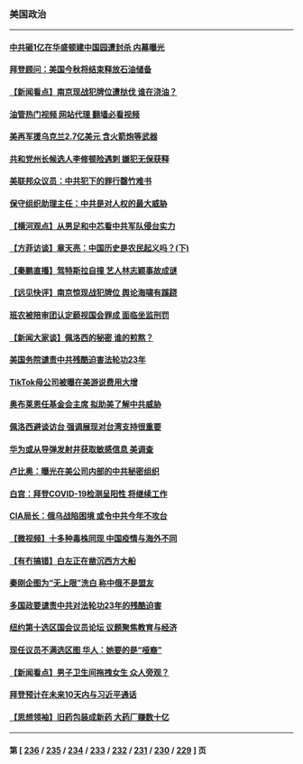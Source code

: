### 美国政治
---
#### [中共砸1亿在华盛顿建中国园遭封杀 内幕曝光](../../pages/ncid1078159/n13787792.md?07240045) 
#### [拜登顾问：美国今秋将结束释放石油储备](../../pages/ncid1078159/n13787656.md?07240045) 
#### [【新闻看点】南京现战犯牌位遭挞伐 谁在浇油？](../../pages/ncid1078159/n13787396.md?07240045) 
#### [油管热门视频 网站代理 翻墙必看视频](http://209.222.30.114:81/youtube.html?07240045)
#### [美再军援乌克兰2.7亿美元 含火箭炮等武器](../../pages/ncid1078159/n13787568.md?07240045) 
#### [共和党州长候选人李修顿险遇刺 嫌犯无保获释](../../pages/ncid1078159/n13787541.md?07240045) 
#### [美联邦众议员：中共犯下的罪行罄竹难书](../../pages/ncid1078159/n13787398.md?07240045) 
#### [保守组织助理主任：中共是对人权的最大威胁](../../pages/ncid1078159/n13787415.md?07240045) 
#### [【横河观点】从男足和中芯看中共军队侵台实力](../../pages/ncid1078159/n13787463.md?07240045) 
#### [【方菲访谈】章天亮：中国历史是农民起义吗？(下)](../../pages/ncid1078159/n13787272.md?07240045) 
#### [【秦鹏直播】驾特斯拉自撞 艺人林志颖事故成谜](../../pages/ncid1078159/n13787399.md?07240045) 
#### [【远见快评】南京惊现战犯牌位 舆论海啸有蹊跷](../../pages/ncid1078159/n13787283.md?07240045) 
#### [班农被陪审团认定藐视国会罪成 面临坐监刑罚](../../pages/ncid1078159/n13787386.md?07240045) 
#### [【新闻大家谈】佩洛西的秘密 谁的煎熬？](../../pages/ncid1078159/n13787167.md?07240045) 
#### [美国务院谴责中共残酷迫害法轮功23年](../../pages/ncid1078159/n13786585.md?07240045) 
#### [TikTok母公司被曝在美游说费用大增](../../pages/ncid1078159/n13786384.md?07240045) 
#### [奥布莱恩任基金会主席 拟助美了解中共威胁](../../pages/ncid1078159/n13786288.md?07240045) 
#### [佩洛西避谈访台 强调展现对台湾支持很重要](../../pages/ncid1078159/n13786329.md?07240045) 
#### [华为或从导弹发射井获取敏感信息 美调查](../../pages/ncid1078159/n13786198.md?07240045) 
#### [卢比奥：曝光在美公司内部的中共秘密组织](../../pages/ncid1078159/n13786308.md?07240045) 
#### [白宫：拜登COVID-19检测呈阳性 将继续工作](../../pages/ncid1078159/n13786280.md?07240045) 
#### [CIA局长：俄乌战陷困境 或令中共今年不攻台](../../pages/ncid1078159/n13786225.md?07240045) 
#### [【微视频】十多种毒株同现 中国疫情与海外不同](../../pages/ncid1078159/n13786174.md?07240045) 
#### [【有冇搞错】白左正在凿沉西方大船](../../pages/ncid1078159/n13785967.md?07240045) 
#### [秦刚企图为“无上限”洗白 称中俄不是盟友](../../pages/ncid1078159/n13785999.md?07240045) 
#### [多国政要谴责中共对法轮功23年的残酷迫害](../../pages/ncid1078159/n13785817.md?07240045) 
#### [纽约第十选区国会议员论坛 议题聚焦教育与经济](../../pages/ncid1078159/n13785916.md?07240045) 
#### [现任议员不满选区图 华人：她要的是“哑裔”](../../pages/ncid1078159/n13785924.md?07240045) 
#### [【新闻看点】男子卫生间拖拽女生 众人旁观？](../../pages/ncid1078159/n13785602.md?07240045) 
#### [拜登预计在未来10天内与习近平通话](../../pages/ncid1078159/n13785770.md?07240045) 
#### [【思想领袖】旧药包装成新药 大药厂赚数十亿](../../pages/ncid1078159/n13771487.md?07240045) 

---
#### 第 [ [236](./236.md?07240045) / [235](./235.md?07240045) / [234](./234.md?07240045) / [233](./233.md?07240045) / [232](./232.md?07240045) / [231](./231.md?07240045) / [230](./230.md?07240045) / [229](./229.md?07240045) ] 页
